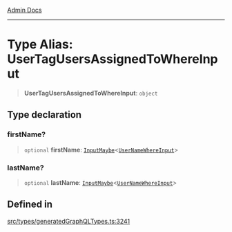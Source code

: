 [Admin Docs](/)

***

# Type Alias: UserTagUsersAssignedToWhereInput

> **UserTagUsersAssignedToWhereInput**: `object`

## Type declaration

### firstName?

> `optional` **firstName**: [`InputMaybe`](InputMaybe.md)\<[`UserNameWhereInput`](UserNameWhereInput.md)\>

### lastName?

> `optional` **lastName**: [`InputMaybe`](InputMaybe.md)\<[`UserNameWhereInput`](UserNameWhereInput.md)\>

## Defined in

[src/types/generatedGraphQLTypes.ts:3241](https://github.com/Suyash878/talawa-api/blob/cfd688207611ba245c99edd8dbaccb2cdbf6a043/src/types/generatedGraphQLTypes.ts#L3241)
